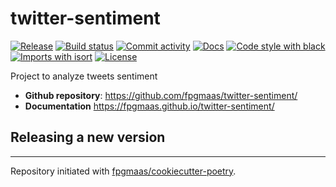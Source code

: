 # twitter-sentiment

[![Release](https://img.shields.io/github/v/release/fpgmaas/twitter-sentiment)](https://img.shields.io/github/v/release/fpgmaas/twitter-sentiment)
[![Build status](https://img.shields.io/github/workflow/status/fpgmaas/twitter-sentiment/merge-to-main)](https://img.shields.io/github/workflow/status/fpgmaas/twitter-sentiment/merge-to-main)
[![Commit activity](https://img.shields.io/github/commit-activity/m/fpgmaas/twitter-sentiment)](https://img.shields.io/github/commit-activity/m/fpgmaas/twitter-sentiment)
[![Docs](https://img.shields.io/badge/docs-gh--pages-blue)](https://fpgmaas.github.io/twitter-sentiment/)
[![Code style with black](https://img.shields.io/badge/code%20style-black-000000.svg)](https://github.com/psf/black)
[![Imports with isort](https://img.shields.io/badge/%20imports-isort-%231674b1)](https://pycqa.github.io/isort/)
[![License](https://img.shields.io/github/license/fpgmaas/twitter-sentiment)](https://img.shields.io/github/license/fpgmaas/twitter-sentiment)

Project to analyze tweets sentiment

- **Github repository**: <https://github.com/fpgmaas/twitter-sentiment/>
- **Documentation** <https://fpgmaas.github.io/twitter-sentiment/>

## Releasing a new version



---

Repository initiated with [fpgmaas/cookiecutter-poetry](https://github.com/fpgmaas/cookiecutter-poetry).
